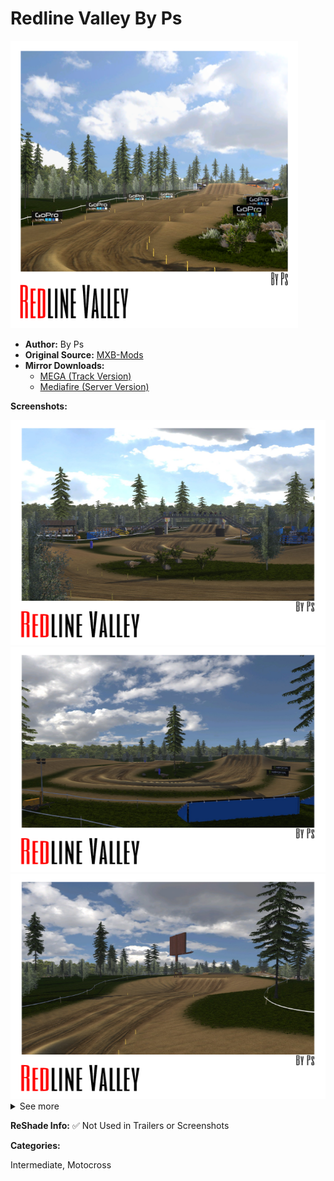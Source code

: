# Redline Valley By Ps


<img src="https://github.com/BrinkleyPT/MX-Bikes-Community-Mods/blob/b41d64e76d656edd19a43a2951d895144e19ddad/.assets/Redline%20Valley%20By%20Ps/Omslag.png" alt="Preview" width="460" height="460">

- **Author:** By Ps
- **Original Source:** <a href="https://mxb-mods.com/redline-valley-by-ps/#download" target="_blank">MXB-Mods</a>
- **Mirror Downloads:**
  - [MEGA (Track Version)](https://mega.nz/file/7IpikCQL#5lcpZfxHTPgW6setMtIwBH7RLCisvFTIVh2V4RoreDs)
  - [Mediafire (Server Version)](https://www.mediafire.com/file/6ok6wygg3dqdwwk/Redline_Valley_By_Ps.pkz/file)

**Screenshots:**

<img src="https://github.com/BrinkleyPT/MX-Bikes-Community-Mods/blob/bfa42ef2e8c116613bdb4728572cdaba0ae879ba/.assets/Redline%20Valley%20By%20Ps/1.png" alt="Screenshot 1" width="640" height="360">
<img src="https://github.com/BrinkleyPT/MX-Bikes-Community-Mods/blob/bfa42ef2e8c116613bdb4728572cdaba0ae879ba/.assets/Redline%20Valley%20By%20Ps/2.png" alt="Screenshot 2" width="640" height="360">
<img src="https://github.com/BrinkleyPT/MX-Bikes-Community-Mods/blob/bfa42ef2e8c116613bdb4728572cdaba0ae879ba/.assets/Redline%20Valley%20By%20Ps/3.png" alt="Screenshot 3" width="640" height="360"> <details>

<summary>See more</summary>
<br>
<img src="https://github.com/BrinkleyPT/MX-Bikes-Community-Mods/blob/bfa42ef2e8c116613bdb4728572cdaba0ae879ba/.assets/Redline%20Valley%20By%20Ps/4.png" alt="Screenshot 4" width="640" height="360">
<img src="https://github.com/BrinkleyPT/MX-Bikes-Community-Mods/blob/bfa42ef2e8c116613bdb4728572cdaba0ae879ba/.assets/Redline%20Valley%20By%20Ps/5.png" alt="Screenshot 5" width="640" height="360">
<img src="https://github.com/BrinkleyPT/MX-Bikes-Community-Mods/blob/bfa42ef2e8c116613bdb4728572cdaba0ae879ba/.assets/Redline%20Valley%20By%20Ps/6.png" alt="Screenshot 6" width="640" height="360">
<img src="https://github.com/BrinkleyPT/MX-Bikes-Community-Mods/blob/bfa42ef2e8c116613bdb4728572cdaba0ae879ba/.assets/Redline%20Valley%20By%20Ps/7.png" alt="Screenshot 7" width="640" height="360">
<img src="https://github.com/BrinkleyPT/MX-Bikes-Community-Mods/blob/bfa42ef2e8c116613bdb4728572cdaba0ae879ba/.assets/Redline%20Valley%20By%20Ps/8.png" alt="Screenshot 8" width="640" height="360"> </details>

**ReShade Info:** ✅ Not Used in Trailers or Screenshots

**Categories:**

Intermediate, Motocross
